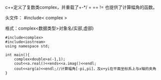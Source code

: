 c++定义了复数类complex，并重载了+-*/ = == != 也提供了计算幅角的函数。

头文件： #include< complex >

格式：complex<数据类型>对象名(实部,虚部)

```
#include<complex>
#include<iostream>
using namespace std;

int main(){
    complex<double>a(-1,1);
    cout<<a.real()<<ends<<a.imag()<<endl;
    cout<<arg(a)<<endl;//计算幅角[-pi,pi]，及x+yi在平面坐标系上与x轴的夹角
}
```
